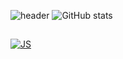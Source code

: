 ![header](https://capsule-render.vercel.app/api?type=waving&color=auto&height=300&section=header&text=CHAEYEONG%20&fontSize=90)
![GitHub stats](https://github-readme-stats.vercel.app/api?&descAlignY=60&color=gradient&username=Leechae00&theme=buefy&show_icons=true&height=400)

##
[![JS](https://img.shields.io/badge/JavaScript-F7DF1E?style=flat-square&logo=JavaScript&logoColor=black)](github.com/Leechae00)


<!--
![solved.ac stats](https://github-readme-solvedac.vercel.app/api/?handle=mirr0615)
**Leechae00/Leechae00** is a ✨ _special_ ✨ repository because its `README.md` (this file) appears on your GitHub profile.

Here are some ideas to get you started:

- 🔭 I’m currently working on ...
- 🌱 I’m currently learning ...
- 👯 I’m looking to collaborate on ...
- 🤔 I’m looking for help with ...
- 💬 Ask me about ...
- 📫 How to reach me: ...
- 😄 Pronouns: ...
- ⚡ Fun fact: ...
-->
